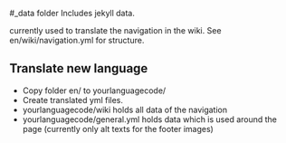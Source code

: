 #_data folder
Includes jekyll data.

currently used to translate the navigation in the wiki. See en/wiki/navigation.yml for structure.

## Translate new language

* Copy folder en/ to yourlanguagecode/
* Create translated yml files.
* yourlanguagecode/wiki holds all data of the navigation
* yourlanguagecode/general.yml holds data which is used around the page (currently only alt texts for the footer images)
